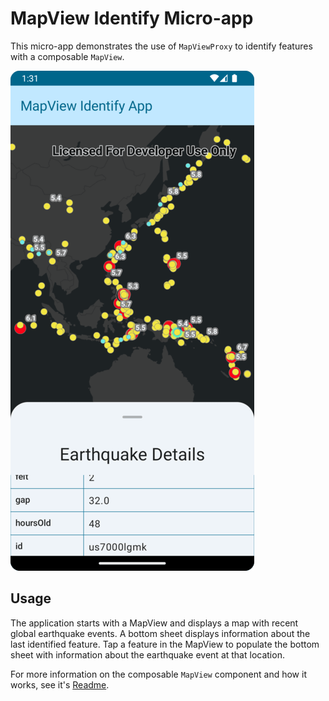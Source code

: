 # MapView Identify Micro-app

This micro-app demonstrates the use of `MapViewProxy` to identify features with a composable `MapView`.

![Screenshot](screenshot.png)

## Usage

The application starts with a MapView and displays a map with recent global earthquake events. A bottom sheet displays information about the last identified feature. Tap a feature in the MapView to populate the bottom sheet with information about the earthquake event at that location.

For more information on the composable `MapView` component and how it works, see it's [Readme](../../toolkit/geoview-compose/README.md).

